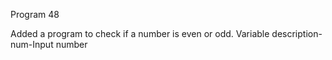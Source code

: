 Program 48

Added a program to check if a number is even or odd.
Variable description-
num-Input number